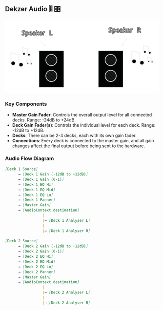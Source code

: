 
## Dekzer Audio 🎚 🎛

![speakers.svg](public/assets/speakers.svg)

### Key Components
- **Master Gain Fader**: Controls the overall output level for all connected decks. Range: -24dB to +24dB.
- **Deck Gain Fader(s)**: Controls the individual level for each deck. Range: -12dB to +12dB.
- **Decks**: There can be 2-4 decks, each with its own gain fader.
- **Connections**: Every deck is connected to the master gain, and all gain changes affect the final output before being sent to the hardware.

### Audio Flow Diagram
```md
[Deck 1 Source] 
      → [Deck 1 Gain (-12dB to +12dB)] 
      → [Deck 1 Gain (0-1)] 
      → [Deck 1 EQ Hi] 
      → [Deck 1 EQ Mid] 
      → [Deck 1 EQ Lo] 
      → [Deck 1 Panner] 
      → [Master Gain] 
      → [AudioContext.destination]
                 |
                 |→ [Deck 1 Analyser L]
                 |
                 |→ [Deck 1 Analyser R]

[Deck 2 Source] 
      → [Deck 2 Gain (-12dB to +12dB)] 
      → [Deck 2 Gain (0-1)] 
      → [Deck 2 EQ Hi] 
      → [Deck 2 EQ Mid] 
      → [Deck 2 EQ Lo] 
      → [Deck 2 Panner] 
      → [Master Gain] 
      → [AudioContext.destination]
                 |
                 |→ [Deck 2 Analyser L]
                 |
                 |→ [Deck 2 Analyser R]
```